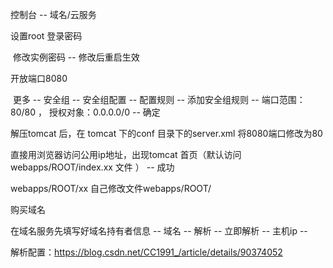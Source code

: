 控制台 -- 域名/云服务



设置root 登录密码

​	修改实例密码 -- 修改后重启生效

开放端口8080

​	更多 --  安全组 -- 安全组配置 --  配置规则 -- 添加安全组规则 -- 端口范围：80/80 ， 授权对象：0.0.0.0/0 -- 确定

解压tomcat 后，在 tomcat 下的conf 目录下的server.xml 将8080端口修改为80

直接用浏览器访问公用ip地址，出现tomcat 首页（默认访问 webapps/ROOT/index.xx 文件 ） -- 成功



webapps/ROOT/xx 自己修改文件webapps/ROOT/



购买域名

在域名服务先填写好域名持有者信息 -- 域名 --  解析 -- 立即解析 -- 主机ip --

解析配置：https://blog.csdn.net/CC1991_/article/details/90374052
